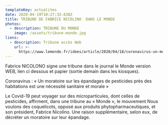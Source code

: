 ```yaml
---
templateKey: actualites
date: 2020-04-19T10:27:33.638Z
title: TRIBUNE DE FABRICE NICOLINO  DANS LE MONDE
photos:
  - description: TRIBUNE DU MONDE
    image: /assets/tribune-monde.jpg
liens:
  - description: Tribune accès Web
    url: >-
      https://www.lemonde.fr/idees/article/2020/04/18/coronavirus-un-moratoire-sur-les-epandages-de-pesticides-pres-des-habitations-est-une-necessite-sanitaire-et-morale_6036986_3232.html
---
```

Fabrice NICOLONO signe une tribune dans le journal le Monde version WEB, lien ci dessous et papier (sortie demain dans les kiosques).

Coronavirus : « Un moratoire sur les épandages de pesticides près des habitations est une nécessité sanitaire et morale »


Le Covid-19 peut voyager sur des microparticules, dont celles de pesticides, affirment, dans une tribune au « Monde », le mouvement Nous voulons des coquelicots, opposé aux produits phytopharmaceutiques, et son président, Fabrice Nicolino. Une raison supplémentaire, selon eux, de décréter un moratoire sur leur épandage.
